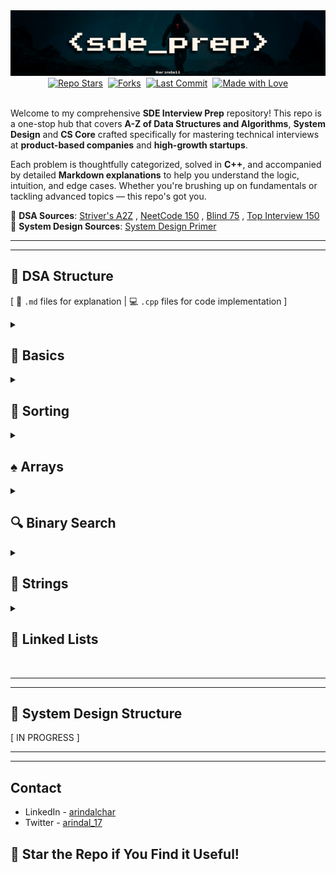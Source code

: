 <div align="center" margin= "16px 0">
  <img src="public/images/sdep.png">

  <div style="display:inline-flex; gap:8px; flex-wrap:wrap; align-items:center; justify-content:center;">
    <a href="https://github.com/arindal1/SDE-DSA-SD-Prep/stargazers" target="_blank" rel="noopener">
      <img alt="Repo Stars"
           src="https://img.shields.io/github/stars/arindal1/SDE-DSA-SD-Prep?style=flat-square">
    </a>
    <a href="https://github.com/arindal1/SDE-DSA-SD-Prep/forks" target="_blank" rel="noopener">
      <img alt="Forks"
           src="https://img.shields.io/github/forks/arindal1/SDE-DSA-SD-Prep?style=flat-square">
    </a>
    <a href="https://github.com/arindal1/SDE-DSA-SD-Prep/commits/main" target="_blank" rel="noopener">
      <img alt="Last Commit"
           src="https://img.shields.io/github/last-commit/arindal1/SDE-DSA-SD-Prep?style=flat-square">
    </a>
    <a href="https://www.linkedin.com/in/arindalchar/" onclick="return false;">
      <img alt="Made with Love"
           src="https://img.shields.io/badge/Made%20with-%F0%9F%96%A4-red?style=flat-square">
    </a>
  </div>
</div>

<br>

Welcome to my comprehensive **SDE Interview Prep** repository! This repo is a one-stop hub that covers **A-Z of Data Structures and Algorithms**, **System Design** and **CS Core** crafted specifically for mastering technical interviews at **product-based companies** and **high-growth startups**.

Each problem is thoughtfully categorized, solved in **C++**, and accompanied by detailed **Markdown explanations** to help you understand the logic, intuition, and edge cases. Whether you're brushing up on fundamentals or tackling advanced topics — this repo's got you.

📌 **DSA Sources**: [Striver's A2Z](https://takeuforward.org/strivers-a2z-dsa-course/strivers-a2z-dsa-course-sheet-2/) , [NeetCode 150](https://neetcode.io/practice?tab=neetcode150) , [Blind 75](https://leetcode.com/problem-list/oizxjoit/) , [Top Interview 150](https://leetcode.com/studyplan/top-interview-150/) <br>
📌 **System Design Sources**: [System Design Primer](https://github.com/donnemartin/system-design-primer)

---
---

## 📁 DSA Structure

[ 📄 `.md` files for explanation | 💻 `.cpp` files for code implementation ]


<details>
  <summary><h2>🧠 Basics</h2></summary>

<br>

| Category      | Problem / Algorithm                 | Explanation                                           | Code                                                    |
| ---------------- | ----------------------------------- | ----------------------------------------------------- | ------------------------------------------------------- |
| 📘 1. Maths      | Count the Digits                    | [📄 MD](./01.Basics/1.Maths/1.CountTheDigits.md)       | –                                                       |
| 📘 1. Maths      | Reverse a Number                    | [📄 MD](./01.Basics/1.Maths/2.ReverseNumber.md)        | –                                                       |
| 📘 1. Maths      | Palindrome Number                   | [📄 MD](./01.Basics/1.Maths/3.PalindromeNumber.md)     | –                                                       |
| 📘 1. Maths      | GCD                                 | [📄 MD](./01.Basics/1.Maths/4.GCD.md)                  | –                                                       |
| 📘 1. Maths      | Armstrong Number                    | [📄 MD](./01.Basics/1.Maths/5.Armstrong%20Number.md)   | –                                                       |
| 📘 1. Maths      | All Divisors                        | [📄 MD](./01.Basics/1.Maths/6.AllDivisors.md)          | –                                                       |
| 📘 1. Maths      | Check Prime                         | [📄 MD](./01.Basics/1.Maths/7.CheckPrime.md)           | –                                                       |
| | | | | |
| 🔁 2. Recursion  | Print N Names                       | [📄 MD](./01.Basics/2.Recursion/1.N-Names.md)          | [💻 CPP](./01.Basics/2.Recursion/1.N-Names.cpp)          |
| 🔁 2. Recursion  | 1 to N                              | [📄 MD](./01.Basics/2.Recursion/2.1-N.md)              | [💻 CPP](./01.Basics/2.Recursion/2.1-N.cpp)              |
| 🔁 2. Recursion  | N to 1                              | [📄 MD](./01.Basics/2.Recursion/3.N-1.md)              | [💻 CPP](./01.Basics/2.Recursion/3.N-1.cpp)              |
| 🔁 2. Recursion  | Sum of N                            | [📄 MD](./01.Basics/2.Recursion/4.SumOfN.md)           | [💻 CPP](./01.Basics/2.Recursion/4.SumOfN.cpp)           |
| 🔁 2. Recursion  | Factorial of N                      | [📄 MD](./01.Basics/2.Recursion/5.FactofN.md)          | [💻 CPP](./01.Basics/2.Recursion/5.FactofN.cpp)          |
| 🔁 2. Recursion  | Reverse Array                       | [📄 MD](./01.Basics/2.Recursion/6.RevArray.md)         | [💻 CPP](./01.Basics/2.Recursion/6.RevArray.cpp)         |
| 🔁 2. Recursion  | Palindrome String                   | [📄 MD](./01.Basics/2.Recursion/7.StringPalin.md)      | [💻 CPP](./01.Basics/2.Recursion/7.StringPalin.cpp)      |
| 🔁 2. Recursion  | Fibonacci                           | [📄 MD](./01.Basics/2.Recursion/8.Fibonacci.md)        | [💻 CPP](./01.Basics/2.Recursion/8.Fibonacci.cpp)        |
| | | | | |
| 🔐 3. Hashing    | Frequency of Array Elements         | [📄 MD](./01.Basics/3.Hashing/1.FreqOfArrayEl.md)      | [💻 CPP](./01.Basics/3.Hashing/1.FreqOfArrayEl.cpp)      |
| 🔐 3. Hashing    | Highest & Lowest Freq Element       | [📄 MD](./01.Basics/3.Hashing/2.HighLowFreqEl.md)      | [💻 CPP](./01.Basics/3.Hashing/2.HighLowFreqEl.cpp)      |
| 🔐 3. Hashing    | First Unique Character              | [📄 MD](./01.Basics/3.Hashing/3.FirstUnique.md)        | [💻 CPP](./01.Basics/3.Hashing/3.FirstUnique.cpp)        |
| 🔐 3. Hashing    | Find Difference                     | [📄 MD](./01.Basics/3.Hashing/4.FindDifference.md)     | [💻 CPP](./01.Basics/3.Hashing/4.FindDifference.cpp)     |
| 🔐 3. Hashing    | Find Duplicates                     | [📄 MD](./01.Basics/3.Hashing/5.FindDuplicates.md)     | [💻 CPP](./01.Basics/3.Hashing/5.FindDuplicates.cpp)     |
| 🔐 3. Hashing    | Is Anagram                          | [📄 MD](./01.Basics/3.Hashing/6.IsAnagram.md)          | [💻 CPP](./01.Basics/3.Hashing/6.IsAnagram.cpp)          |

</details>

<details>
  <summary><h2>🔢 Sorting</h2></summary>

<br>

| Category      | Problem / Algorithm                 | Explanation                                           | Code                                                    |
| ---------------- | ----------------------------------- | ----------------------------------------------------- | ------------------------------------------------------- |
| 📑 1. Elementary | Selection Sort                      | [📄 MD](./02.Sorting/1.Sorting/1.SelectionSort.md)     | [💻 CPP](./02.Sorting/1.Sorting/1.SelectionSort.cpp)     |
| 📑 1. Elementary | Bubble Sort                         | [📄 MD](./02.Sorting/1.Sorting/2.BubbleSort.md)        | [💻 CPP](./02.Sorting/1.Sorting/2.BubbleSort.cpp)        |
| 📑 1. Elementary | Insertion Sort                      | [📄 MD](./02.Sorting/1.Sorting/3.InsertionSort.md)     | [💻 CPP](./02.Sorting/1.Sorting/3.InsertionSort.cpp)     |
| | | | | |
| 📈 2. Advanced   | Merge Sort                          | [📄 MD](./02.Sorting/2.Sorting/1.MergeSort.md)         | [💻 CPP](./02.Sorting/2.Sorting/1.MergeSort.cpp)         |
| 📈 2. Advanced   | Quick Sort                          | [📄 MD](./02.Sorting/2.Sorting/2.QuickSort.md)         | [💻 CPP](./02.Sorting/2.Sorting/2.QuickSort.cpp)         |
| 📈 2. Advanced   | Heap Sort                          | [📄 MD](./02.Sorting/2.Sorting/3.HeapSort.md)         | [💻 CPP](./02.Sorting/2.Sorting/3.HeapSort.cpp)         |
| 📈 2. Advanced   | Radix Sort                          | [📄 MD](./02.Sorting/2.Sorting/4.RadixSort.md)         | [💻 CPP](./02.Sorting/2.Sorting/4.RadixSort.cpp)         |

</details>

<details>
  <summary><h2>♠️ Arrays</h2></summary>

<br>


| Category      | Problem / Algorithm                 | Explanation                                           | Code                                                    |
| ---------------- | ----------------------------------- | ----------------------------------------------------- | ------------------------------------------------------- |
| 📑 1. Easy       | Largest Element in the Array        | [📄 MD](./03.Arrays/1.Easy/1.LargestElement.md)        | [💻 CPP](./03.Arrays/1.Easy/1.LargestElement.cpp)        |
| 📑 1. Easy       | Second Largest Element in the Array | [📄 MD](./03.Arrays/1.Easy/2.SecondLargestElement.md)  | [💻 CPP](./03.Arrays/1.Easy/2.SecondLargestElement.cpp)  |
| 📑 1. Easy       | Is Array Sorted?                    | [📄 MD](./03.Arrays/1.Easy/3.IsArraySorted.md)         | [💻 CPP](./03.Arrays/1.Easy/3.IsArraySorted.cpp)         |
| 📑 1. Easy       | Remove Duplicates from Array        | [📄 MD](./03.Arrays/1.Easy/4.RemoveDuplicates.md)      | [💻 CPP](./03.Arrays/1.Easy/4.RemoveDuplicates.cpp)      |
| 📑 1. Easy       | Left Rotate by One                  | [📄 MD](./03.Arrays/1.Easy/5.LeftRotateArrayByOne.md)  | [💻 CPP](./03.Arrays/1.Easy/5.LeftRotateArrayByOne.cpp)  |
| 📑 1. Easy       | Rotate Array by K Places            | [📄 MD](./03.Arrays/1.Easy/6.RotateArrayByKPlaces.md)  | [💻 CPP](./03.Arrays/1.Easy/6.RotateArrayByKPlaces.cpp)  |
| 📑 1. Easy       | Shift Zeros to End                  | [📄 MD](./03.Arrays/1.Easy/7.ShiftZerosToEnd.md)       | [💻 CPP](./03.Arrays/1.Easy/7.ShiftZerosToEnd.cpp)       |
| 📑 1. Easy       | Linear Search                       | [📄 MD](./03.Arrays/1.Easy/8.LinearSearch.md)          | [💻 CPP](./03.Arrays/1.Easy/8.LinearSearch.cpp)          |
| 📑 1. Easy       | Find The Union                      | [📄 MD](./03.Arrays/1.Easy/9.1.FindTheUnion.md)        | [💻 CPP](./03.Arrays/1.Easy/9.1.FindTheUnion.cpp)        |
| 📑 1. Easy       | Find The Intersection               | [📄 MD](./03.Arrays/1.Easy/9.2.FindTheIntersection.md) | [💻 CPP](./03.Arrays/1.Easy/9.2.FindTheIntersection.cpp) |
| 📑 1. Easy       | Find The Missing Number             | [📄 MD](./03.Arrays/1.Easy/10.FindTheMissingNumber.md) | [💻 CPP](./03.Arrays/1.Easy/10.FindTheMissingNumber.cpp) |
| 📑 1. Easy       | Max Consecutive Ones                 | [📄 MD](./03.Arrays/1.Easy/11.MaxConsecutiveOnes.md) | [💻 CPP](./03.Arrays/1.Easy/11.MaxConsecutiveOnes.cpp) |
| 📑 1. Easy       | Number that Appears Once                 | [📄 MD](./03.Arrays/1.Easy/12.NumberThatAppearsOnce.md) | [💻 CPP](./03.Arrays/1.Easy/12.NumberThatAppearsOnce.cpp) |
| 📑 1. Easy       | Longest Subarray with Sum K                 | [📄 MD](./03.Arrays/1.Easy/13.LongestSubarrayWithSumK.md) | [💻 CPP](./03.Arrays/1.Easy/13.LongestSubarrayWithSumK.cpp) |
| 📑 1. Easy       | Remove K From Array                 | [📄 MD](./03.Arrays/1.Easy/15.RemoveValueFromArray.md) | [💻 CPP](./03.Arrays/1.Easy/15.RemoveValueFromArray.cpp) |
| 📑 1. Easy       | One Plus                 | [📄 MD](./03.Arrays/1.Easy/14.OnePlus.md) | [💻 CPP](./03.Arrays/1.Easy/14.OnePlus.cpp) |
| 📑 1. Easy       | Remove Value From Array                 | [📄 MD](./03.Arrays/1.Easy/15.RemoveValueFromArray.md) | [💻 CPP](./03.Arrays/1.Easy/15.RemoveValueFromArray.cpp) |
| 📑 1. Easy       | Container With Most Water                 | [📄 MD](./03.Arrays/1.Easy/16.ContainerWithMostWater.md) | [💻 CPP](./03.Arrays/1.Easy/16.ContainerWithMostWater.cpp) |
| 📑 1. Easy       | Move Zeros To End                 | [📄 MD](./03.Arrays/1.Easy/17.MoveZerosToEnd.md) | [💻 CPP](./03.Arrays/1.Easy/17.MoveZerosToEnd.cpp) |
| | | | | |
| 📃 2. Medium       | Two Sum                 | [📄 MD](./03.Arrays/2.Medium/1.2Sum.md) | [💻 CPP](./03.Arrays/2.Medium/1.2Sum.cpp) |
| 📃 2. Medium       | Sort an Array of 0s, 1s & 2s                | [📄 MD](./03.Arrays/2.Medium/2.SortArrayOf012.md) | [💻 CPP](./03.Arrays/2.Medium/2.SortArrayOf012.cpp) |
| 📃 2. Medium       | Majority Element - I [> n/2]                | [📄 MD](./03.Arrays/2.Medium/3.MajorityElement.md) | [💻 CPP](./03.Arrays/2.Medium/3.MajorityElement.cpp) |
| 📃 2. Medium       | Maximum Sub-Array Sum                | [📄 MD](./03.Arrays/2.Medium/4.MaxSubarraySum.md) | [💻 CPP](./03.Arrays/2.Medium/4.MaxSubarraySum.cpp) |
| 📃 2. Medium       | Best Time to Buy and Sell Stock                | [📄 MD](./03.Arrays/2.Medium/5.BuyAndSellStock.md) | [💻 CPP](./03.Arrays/2.Medium/5.BuyAndSellStock.cpp) |
| 📃 2. Medium       | Rearrange Elements by Sign [Alternating]                | [📄 MD](./03.Arrays/2.Medium/6.RearrangeElementsBySign.md) | [💻 CPP](./03.Arrays/2.Medium/6.RearrangeElementsBySign.cpp) |
| 📃 2. Medium       | Next Permutation                | [📄 MD](./03.Arrays/2.Medium/7.NextPermutation.md) | [💻 CPP](./03.Arrays/2.Medium/7.NextPermutation.cpp) |
| 📃 2. Medium       | Leaders in an Array                | [📄 MD](./03.Arrays/2.Medium/8.LeadersInAnArray.md) | [💻 CPP](./03.Arrays/2.Medium/8.LeadersInAnArray.cpp) |
| 📃 2. Medium       | Longest Consecutive Sequence                | [📄 MD](./03.Arrays/2.Medium/9.LongestConsecutiveSequence.md) | [💻 CPP](./03.Arrays/2.Medium/9.LongestConsecutiveSequence.cpp) |
| 📃 2. Medium       | Set Matrix Zeros                | [📄 MD](./03.Arrays/2.Medium/10.SetMatrixToZeros.md) | [💻 CPP](./03.Arrays/2.Medium/10.SetMatrixToZeros.cpp) |
| 📃 2. Medium       | Rotate Matrix By 90 Degrees                | [📄 MD](./03.Arrays/2.Medium/11.RotateMatrixBy90.md) | [💻 CPP](./03.Arrays/2.Medium/11.RotateMatrixBy90.cpp) |
| 📃 2. Medium       | Matrix Spiral Traversal                | [📄 MD](./03.Arrays/2.Medium/12.MatrixSpiralTraversal.md) | [💻 CPP](./03.Arrays/2.Medium/12.MatrixSpiralTraversal.cpp) |
| 📃 2. Medium       | Sub Arrays With Sum K                | [📄 MD](./03.Arrays/2.Medium/13.SubArraysWithSumK.md) | [💻 CPP](./03.Arrays/2.Medium/13.SubArraysWithSumK.cpp) |
| 📃 2. Medium       | Partition Labels                | [📄 MD](./03.Arrays/2.Medium/15.PartitionLabels.md) | [💻 CPP](./03.Arrays/2.Medium/15.PartitionLabels.cpp) |
| 📃 2. Medium       | Sorted Array Squares                | [📄 MD](./03.Arrays/2.Medium/16.SortedArraySquares.md) | [💻 CPP](./03.Arrays/2.Medium/16.SortedArraySquares.cpp) |
| 📃 2. Medium       | Boats To Save People                | [📄 MD](./03.Arrays/2.Medium/17.BoatsToSavePeople.md) | [💻 CPP](./03.Arrays/2.Medium/17.BoatsToSavePeople.cpp) |
| | | | | |
| 📜 2. Hard       | Pascal's Triangle                | [📄 MD](./03.Arrays/3.Hard/1.PascalsTriangle.md) | [💻 CPP](./03.Arrays/3.Hard/1.PascalsTriangle.cpp) |
| 📜 2. Hard       | Majority Element - II [> n/3]                | [📄 MD](./03.Arrays/3.Hard/2.MajorityElementII.md) | [💻 CPP](./03.Arrays/3.Hard/2.MajorityElementII.cpp) |
| 📜 2. Hard       | Three Sum                | [📄 MD](./03.Arrays/3.Hard/3.ThreeSum.md) | [💻 CPP](./03.Arrays/3.Hard/3.ThreeSum.cpp) |
| 📜 2. Hard       | Four Sum                | [📄 MD](./03.Arrays/3.Hard/4.FourSum.md) | [💻 CPP](./03.Arrays/3.Hard/4.FourSum.cpp) |
| 📜 2. Hard       | Count Subarrays with Xor K               | [📄 MD](./03.Arrays/3.Hard/5.CountSubarraysWithXorK.md) | [💻 CPP](./03.Arrays/3.Hard/5.CountSubarraysWithXorK.cpp) |
| 📜 2. Hard       | Merge Overlapping Intervals                | [📄 MD](./03.Arrays/3.Hard/6.MergeOverlappingIntervals.md) | [💻 CPP](./03.Arrays/3.Hard/6.MergeOverlappingIntervals.cpp) |
| 📜 2. Hard       | Merge Sorted Arrays                | [📄 MD](./03.Arrays/3.Hard/7.MergeSortedArrays.md) | [💻 CPP](./03.Arrays/3.Hard/7.MergeSortedArrays.cpp) |
| 📜 2. Hard       | Find Repeating and Missing Numbers                | [📄 MD](./03.Arrays/3.Hard/8.FindRepeatingAndMissingNumbers.md) | [💻 CPP](./03.Arrays/3.Hard/8.FindRepeatingAndMissingNumbers.cpp) |
| 📜 2. Hard       | Count Inversions                | [📄 MD](./03.Arrays/3.Hard/9.CountInversions.md) | [💻 CPP](./03.Arrays/3.Hard/9.CountInversions.cpp) |
| 📜 2. Hard       | Reverse Pairs                | [📄 MD](./03.Arrays/3.Hard/10.ReversePairs.md) | [💻 CPP](./03.Arrays/3.Hard/10.ReversePairs.cpp) |
| 📜 2. Hard       | Maximum Product Subarray                | [📄 MD](./03.Arrays/3.Hard/11.MaximumProductSubarray.md) | [💻 CPP](./03.Arrays/3.Hard/11.MaximumProductSubarray.cpp) |

</details>

<details>
  <summary><h2>🔍 Binary Search</h2></summary>

<br>


| Category      | Problem / Algorithm                 | Explanation                                           | Code                                                    |
| ---------------- | ----------------------------------- | ----------------------------------------------------- | ------------------------------------------------------- |
| ⁉️ 3. BS on 1D       | Binary Search on Sorted Array                | [📄 MD](./04.Binary_Search/1.BSon1D/1.BinarySearchOnASortedArray.md)   | [💻 CPP](./04.Binary_Search/1.BSon1D/1.BinarySearchOnASortedArray.cpp)   |
| ⁉️ 3. BS on 1D       | Search Insert Position                | [📄 MD](./04.Binary_Search/1.BSon1D/2.SearchInsertPosition.md)   | [💻 CPP](./04.Binary_Search/1.BSon1D/2.SearchInsertPosition.cpp)   |
| ⁉️ 3. BS on 1D       | First and Last Occurance in a Sorted Array                | [📄 MD](./04.Binary_Search/1.BSon1D/3.FirstAndLastOccurance.md)   | [💻 CPP](./04.Binary_Search/1.BSon1D/3.FirstAndLastOccurance.cpp)   |
| ⁉️ 3. BS on 1D       | Search in a Rotated Sorted Array - I              | [📄 MD](./04.Binary_Search/1.BSon1D/4.SearchInRotatedSortedArrayI.md)   | [💻 CPP](./04.Binary_Search/1.BSon1D/4.SearchInRotatedSortedArrayI.cpp)   |
| ⁉️ 3. BS on 1D       | Search in a Rotated Sorted Array - II              | [📄 MD](./04.Binary_Search/1.BSon1D/5.SearchInRotatedSortedArrayII.md)   | [💻 CPP](./04.Binary_Search/1.BSon1D/5.SearchInRotatedSortedArrayII.cpp)   |
| ⁉️ 3. BS on 1D       | Minimum in Rotated Sorted Array              | [📄 MD](./04.Binary_Search/1.BSon1D/6.MinimumInRotatedSortedArray.md)   | [💻 CPP](./04.Binary_Search/1.BSon1D/6.MinimumInRotatedSortedArray.cpp)   |
| ⁉️ 3. BS on 1D       | Single Element in a Sorted Array              | [📄 MD](./04.Binary_Search/1.BSon1D/7.SingleElementInASortedArray.md)   | [💻 CPP](./04.Binary_Search/1.BSon1D/7.SingleElementInASortedArray.cpp)   |
| ⁉️ 3. BS on 1D       | Find Peak Element - I              | [📄 MD](./04.Binary_Search/1.BSon1D/8.FindPeakElement.md)   | [💻 CPP](./04.Binary_Search/1.BSon1D/8.FindPeakElement.cpp)   |
| ⁉️ 3. BS on 1D       | Arranging Coins              | [📄 MD](./04.Binary_Search/1.BSon1D/9.ArrangingCoins.md)   | [💻 CPP](./04.Binary_Search/1.BSon1D/9.ArrangingCoins.cpp)   |
| ⁉️ 3. BS on 1D       | First Bad Version              | [📄 MD](./04.Binary_Search/1.BSon1D/10.FirstBadVersion.md)   | [💻 CPP](./04.Binary_Search/1.BSon1D/10.FirstBadVersion.cpp)   |
| | | | | |
| ‼️ 2. BS on Answers  | Koko Eating Bananas                | [📄 MD](./04.Binary_Search/2.BSonAnswers/1.KokoEatingBananas.md) | [💻 CPP](./04.Binary_Search/2.BSonAnswers/1.KokoEatingBananas.cpp) |
| ‼️ 2. BS on Answers  | Days to make M Bouquets                | [📄 MD](./04.Binary_Search/2.BSonAnswers/2.DaysToMakeBouquets.md) | [💻 CPP](./04.Binary_Search/2.BSonAnswers/2.DaysToMakeBouquets.cpp) |
| ‼️ 2. BS on Answers  | Smallest Divisor within the Threshold                | [📄 MD](./04.Binary_Search/2.BSonAnswers/3.SmallestDivisorInThreshold.md) | [💻 CPP](./04.Binary_Search/2.BSonAnswers/3.SmallestDivisorInThreshold.cpp) |
| ‼️ 2. BS on Answers  | Capacity to Ship within D Days                | [📄 MD](./04.Binary_Search/2.BSonAnswers/4.CapacityToShipWithinDDays.md) | [💻 CPP](./04.Binary_Search/2.BSonAnswers/4.CapacityToShipWithinDDays.cpp) |
| ‼️ 2. BS on Answers  | Find the K-th Missing Element                | [📄 MD](./04.Binary_Search/2.BSonAnswers/5.FindKthMissingElement.md) | [💻 CPP](./04.Binary_Search/2.BSonAnswers/5.FindKthMissingElement.cpp) |
| ‼️ 2. BS on Answers  | Aggressive Cows               | [📄 MD](./04.Binary_Search/2.BSonAnswers/6.AggressiveCows.md) | [💻 CPP](./04.Binary_Search/2.BSonAnswers/6.AggressiveCows.cpp) |
| ‼️ 2. BS on Answers  | Book Allocation                | [📄 MD](./04.Binary_Search/2.BSonAnswers/7.BookAllocation.md) | [💻 CPP](./04.Binary_Search/2.BSonAnswers/7.BookAllocation.cpp) |
| ‼️ 2. BS on Answers  | Split Array to Largest Sum                | [📄 MD](./04.Binary_Search/2.BSonAnswers/8.SplitArrayLargestSum.md) | [💻 CPP](./04.Binary_Search/2.BSonAnswers/8.SplitArrayLargestSum.cpp) |
| ‼️ 2. BS on Answers  | Minimize Max Distance between Gas Stations                | [📄 MD](./04.Binary_Search/2.BSonAnswers/9.MinimizeMaxDistanceStations.md) | [💻 CPP](./04.Binary_Search/2.BSonAnswers/9.MinimizeMaxDistanceStations.cpp) |
| ‼️ 2. BS on Answers  | Median of Two Sorted Arrays                | [📄 MD](./04.Binary_Search/2.BSonAnswers/10.MedianOfTwoSortedArrays.md) | [💻 CPP](./04.Binary_Search/2.BSonAnswers/10.MedianOfTwoSortedArrays.cpp) |
| | | | | |
| ⁉️ 3. BS on 2D       | Row with Maximum 1s                | [📄 MD](./04.Binary_Search/3.BSon2D/1.RowWithMaximum1s.md)   | [💻 CPP](./04.Binary_Search/3.BSon2D/1.RowWithMaximum1s.cpp)   |
| ⁉️ 3. BS on 2D       | Search in a 2D Matrix - I                | [📄 MD](./04.Binary_Search/3.BSon2D/2.SearchInA2DMatrixI.md)   | [💻 CPP](./04.Binary_Search/3.BSon2D/2.SearchInA2DMatrixI.cpp)   |
| ⁉️ 3. BS on 2D       | Search in a 2D Matrix - II                | [📄 MD](./04.Binary_Search/3.BSon2D/3.SearchInA2DMatrixII.md)   | [💻 CPP](./04.Binary_Search/3.BSon2D/3.SearchInA2DMatrixII.cpp)   |
| ⁉️ 3. BS on 2D       | Find Peak Element - II                | [📄 MD](./04.Binary_Search/3.BSon2D/4.FindPeakElementII.md)   | [💻 CPP](./04.Binary_Search/3.BSon2D/4.FindPeakElementII.cpp)   |

</details>

<details>
  <summary><h2>🧵 Strings</h2></summary>

<br>


| Category      | Problem / Algorithm                 | Explanation                                           | Code                                                    |
| ---------------- | ----------------------------------- | ----------------------------------------------------- | ------------------------------------------------------- |
| 🐕 Easy      | Remove Outer Parenthesis                | [📄 MD](./05.Strings/1.Easy/1.RemoveOuterParanthesis.md)   | [💻 CPP](./05.Strings/1.Easy/1.RemoveOuterParanthesis.cpp)   |
| 🐕 Easy      | Largest Odd Number                | [📄 MD](./05.Strings/1.Easy/3.LargestOddNumber.md)   | [💻 CPP](./05.Strings/1.Easy/3.LargestOddNumber.cpp)   |
| 🐕 Easy      | Longest Common Prefix                | [📄 MD](./05.Strings/1.Easy/4.LongestCommonPrefix.md)   | [💻 CPP](./05.Strings/1.Easy/4.LongestCommonPrefix.cpp)   |
| 🐕 Easy      | Isomorphic Strings               | [📄 MD](./05.Strings/1.Easy/5.IsomorphicStrings.md)   | [💻 CPP](./05.Strings/1.Easy/5.IsomorphicStrings.cpp)   |
| 🐕 Easy      | Rotate String                | [📄 MD](./05.Strings/1.Easy/6.RotateString.md)   | [💻 CPP](./05.Strings/1.Easy/6.RotateString.cpp)   |
| 🐕 Easy      | Is Anagram ?                | [📄 MD](./05.Strings/1.Easy/7.IsAnagram.md)   | [💻 CPP](./05.Strings/1.Easy/7.IsAnagram.cpp)   |
| 🐕 Easy      | Valid Palindrome                | [📄 MD](./05.Strings/1.Easy/8.ValidPalindrome.md)   | [💻 CPP](./05.Strings/1.Easy/8.ValidPalindrome.cpp)   |
| | | | | |
| 🐈 Medium       | Frequency Sort                | [📄 MD](./05.Strings/2.Medium/1.FrequencySort.md)   | [💻 CPP](./05.Strings/2.Medium/1.FrequencySort.cpp)   |
| 🐈 Medium       | Max Depth of Parenthesis                | [📄 MD](./05.Strings/2.Medium/2.MaxDepthOfParenthesis.md)   | [💻 CPP](./05.Strings/2.Medium/2.MaxDepthOfParenthesis.cpp)   |
| 🐈 Medium       | Roman to Integer                | [📄 MD](./05.Strings/2.Medium/3.RomanToInteger.md)   | [💻 CPP](./05.Strings/2.Medium/3.RomanToInteger.cpp)   |
| 🐈 Medium       | String to Integer (ATOI)                | [📄 MD](./05.Strings/2.Medium/4.ATOI.md)   | [💻 CPP](./05.Strings/2.Medium/4.ATOI.cpp)   |
| 🐈 Medium       | Longest Palindrome Substrings                | [📄 MD](./05.Strings/2.Medium/5.LongestPalindromeSubstring.md)   | [💻 CPP](./05.Strings/2.Medium/5.LongestPalindromeSubstring.cpp)   |
| 🐈 Medium       | Sum of Beauty of Substrings                | [📄 MD](./05.Strings/2.Medium/6.SumOfBeautyOfSubstrings.md)   | [💻 CPP](./05.Strings/2.Medium/6.SumOfBeautyOfSubstrings.cpp)   |
| 🐈 Medium     | Reverse Words in a String               | [📄 MD](./05.Strings/2.Medium/7.ReverseWords.md)   | [💻 CPP](./05.Strings/2.Medium/7.ReverseWords.cpp)   |
| 🐈 Medium       | Group Anagrams                | [📄 MD](./05.Strings/2.Medium/9.GroupAnagrams.md)   | [💻 CPP](./05.Strings/2.Medium/9.GroupAnagrams.cpp)   |

</details>

<details>
  <summary><h2>🔗 Linked Lists</h2></summary>

<br>

| Category      | Problem / Algorithm                 | Explanation                                           | Code                                                    |
| ---------------- | ----------------------------------- | ----------------------------------------------------- | ------------------------------------------------------- |
| ➡️ Singly LL      | Linked List Constructors               | [📄 MD](./06.Linked_List/1.SinglyLinkedList/README.md)   | [💻 CPP](./06.Linked_List/1.SinglyLinkedList/01.1.LLBasic.cpp)   |
| ➡️ Singly LL      | Array to Linked List               | [📄 MD](./06.Linked_List/1.SinglyLinkedList/README.md)   | [💻 CPP](./06.Linked_List/1.SinglyLinkedList/01.2.Array2LL.cpp)   |
| ➡️ Singly LL      | Insertion at Head               | [📄 MD](./06.Linked_List/1.SinglyLinkedList/README.md)   | [💻 CPP](./06.Linked_List/1.SinglyLinkedList/02.1.InsertionAtHead.cpp)   |
| ➡️ Singly LL      | Insertion at Tail               | [📄 MD](./06.Linked_List/1.SinglyLinkedList/README.md)   | [💻 CPP](./06.Linked_List/1.SinglyLinkedList/02.2.InsertionAtTail.cpp)   |
| ➡️ Singly LL      | Insertion at K               | [📄 MD](./06.Linked_List/1.SinglyLinkedList/README.md)   | [💻 CPP](./06.Linked_List/1.SinglyLinkedList/03.3.DeletionatK.cpp)   |
| ➡️ Singly LL      | Deletion from Head               | [📄 MD](./06.Linked_List/1.SinglyLinkedList/README.md)   | [💻 CPP](./06.Linked_List/1.SinglyLinkedList/03.1.DeletionFromHead.cpp)   |
| ➡️ Singly LL      | Deletion from Tail               | [📄 MD](./06.Linked_List/1.SinglyLinkedList/README.md)   | [💻 CPP](./06.Linked_List/1.SinglyLinkedList/03.2.DeletionFromTail.cpp)   |
| ➡️ Singly LL      | Deletion from K               | [📄 MD](./06.Linked_List/1.SinglyLinkedList/README.md)   | [💻 CPP](./06.Linked_List/1.SinglyLinkedList/03.3.DeletionatK.cpp)   |
| ➡️ Singly LL      | Length of Linked List               | [📄 MD](./06.Linked_List/1.SinglyLinkedList/README.md)   | [💻 CPP](./06.Linked_List/1.SinglyLinkedList/04.LLLength.cpp)   |
| ➡️ Singly LL      | Search K in Linked List               | [📄 MD](./06.Linked_List/1.SinglyLinkedList/README.md)   | [💻 CPP](./06.Linked_List/1.SinglyLinkedList/05.SearchInLL.cpp)   |
| | | | |
| 🔀 Doubly LL      | Intro to Doubly Linked Lists               | [📄 MD](./6.Linked_List/2.DoublyLinkedList/)   | [💻 CPP](./6.Linked_List/2.DoublyLinkedList/)   |
| | | | |
| 🎯 Medium Singly LL      | Problem 1               | [📄 MD](./6.Linked_List/3.MediumSLL)   | [💻 CPP](./6.Linked_List/3.MediumSLL)   |
| | | | |
| 🌀 Medium Doubly LL      | Problem 1               | [📄 MD](./6.Linked_List/4.MediumDLL)   | [💻 CPP](./6.Linked_List/4.MediumDLL)   |
| | | | |
| 💀 Hard Singly LL      | Problem 1               | [📄 MD](./6.Linked_List/5.HardSLL/)   | [💻 CPP](./6.Linked_List/4.HardSLL/)   |

</details>


<br>

---
---

## 📁 System Design Structure

[ IN PROGRESS ]


---
---

## Contact

- LinkedIn - [arindalchar](www.linkedin.com/in/arindalchar)
- Twitter - [arindal_17](www.twitter.com/arindal_17)

## 🌟 Star the Repo if You Find it Useful!


